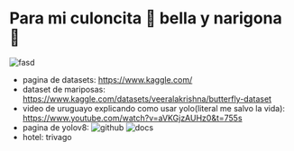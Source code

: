 # Para mi culoncita 🍑 bella y narigona 👃

![fasd](https://media.tenor.com/TVUDS_QOjVYAAAAC/happy-puppy.gif)
- pagina de datasets: https://www.kaggle.com/
- dataset de mariposas: https://www.kaggle.com/datasets/veeralakrishna/butterfly-dataset
- video de uruguayo explicando como usar yolo(literal me salvo la vida): https://www.youtube.com/watch?v=aVKGjzAUHz0&t=755s
- pagina de yolov8: ![github](https://github.com/ultralytics/ultralytics)  ![docs](https://docs.ultralytics.com/)
- hotel: trivago
